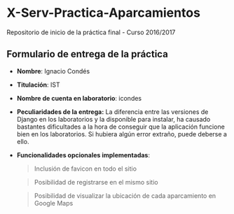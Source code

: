 # X-Serv-Practica-Aparcamientos
Repositorio de inicio de la práctica final - Curso 2016/2017

## Formulario de entrega de la práctica

* __Nombre__: Ignacio Condés
* __Titulación__: IST
* __Nombre de cuenta en laboratorio__: icondes
* __Peculiaridades de la entrega:__ La diferencia entre las versiones de Django en los laboratorios y la disponible para instalar, ha causado bastantes dificultades a la hora de conseguir que la aplicación funcione bien en los laboratorios. Si hubiera algún error extraño, puede deberse a ello.
* __Funcionalidades opcionales implementadas__:

    > Inclusión de favicon en todo el sitio

    > Posibilidad de registrarse en el mismo sitio

    > Posibilidad de visualizar la ubicación de cada aparcamiento en Google Maps
